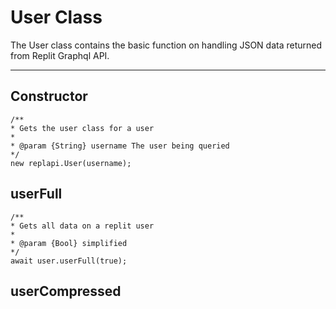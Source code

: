 # User Class

The User class contains the basic function on handling JSON data returned from Replit Graphql API.

------

## Constructor

```nodejs
/**
* Gets the user class for a user
* 
* @param {String} username The user being queried
*/
new replapi.User(username);
```

## userFull

```nodejs
/**
* Gets all data on a replit user
* 
* @param {Bool} simplified
*/
await user.userFull(true);
```

## userCompressed

```nodejs

```